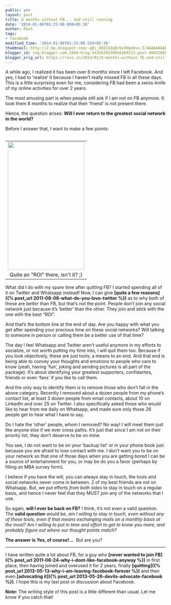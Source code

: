 ```yaml
---
public: yes
layout: post
title: 8 months without FB... and still running
date: '2014-01-06T01:25:00.000+05:30'
author: RavS
tags:
- facebook
modified_time: '2014-01-06T01:25:00.554+05:30'
thumbnail: http://2.bp.blogspot.com/-gQ\_D0ICEdq0/UsXHqo8vs-I/AAAAAAAADdk/5FC9U5bYOSk/s72-c/2013-06-05+10.33.26.png
blogger_id: tag:blogger.com,1999:blog-5435629330016169213.post-404226883423835094
blogger_orig_url: https://ravs.in/2014/01/8-months-without-fb-and-still-running.html
---
```


A while ago, I realized it has been over 6 months since I left Facebook. And yes, I had to ‘realize’ it because I haven’t really missed FB in all these days. This is a little surprising even for me, considering FB had been a swiss-knife of my online activities for over 2 years.

The most amusing part is when people still ask if I am not on FB anymore. It took them 8 months to realize that their ‘friend’ is not present there.

Hence, the question arises: **Will I ever return to the greatest social network in the world?**

Before I answer that, I want to make a few points:


<table cellpadding="0" cellspacing="0" class="tr-caption-container" style="float: left; margin-right: 1em; text-align: left;"><tbody><tr><td style="text-align: center;"><a href="http://2.bp.blogspot.com/-gQ_D0ICEdq0/UsXHqo8vs-I/AAAAAAAADdk/5FC9U5bYOSk/s1600/2013-06-05+10.33.26.png" imageanchor="1" style="clear: left; margin-bottom: 1em; margin-left: auto; margin-right: auto;"><img border="0" src="http://2.bp.blogspot.com/-gQ_D0ICEdq0/UsXHqo8vs-I/AAAAAAAADdk/5FC9U5bYOSk/s1600/2013-06-05+10.33.26.png" height="400" width="240"></a></td></tr><tr><td class="tr-caption" style="text-align: center;">Quite an "ROI" there, isn't it? ;)</td></tr></tbody></table>

What did I do with my spare time after quitting FB? I started spending all of it on Twitter and Whatsapp instead! Now, I can give **[quite a few reasons]({% post_url 2011-08-08-what-do-you-love-twitter %})** as to why both of these are better than FB, but that’s not the point. People don’t join any social network just because it’s ‘better’ than the other. They join and stick with the one with the best “ROI”.

And that’s the bottom line at the end of day. Are you happy with what you get after spending your precious time on these social networks? Will talking to someone in person or calling them be a better use of that time?

The day I feel Whatsapp and Twitter aren’t useful anymore in my efforts to socialize, or not worth putting my time into, I will quit them too. Because if you look objectively, these are just tools; a means to an end. And that end is being able to convey your thoughts and emotions to people who care to know (yeah, having ‘fun’, joking and sending pictures is all part of the package). It’s about identifying your greatest supporters, confidantes, friends or even ‘fans’ if you like to call them.

And the only way to identify them is to remove those who don’t fall in the above category. Recently I removed about a dozen people from my phone’s contact list, at least 3 dozen people from email contacts, about 10 on LinkedIn and over 25 on Twitter. I also specifically asked those who would like to hear from me daily on Whatsapp, and made sure only those 26 people get to hear what I have to say.

Do I hate the ‘other’ people, whom I removed? No way! I will meet them just like anyone else if we ever cross paths. It’s just that since I am not on their priority list, they don’t deserve to be on mine.

You see, I do not want to be on your ‘backup list’ or in your phone book just because you are afraid to lose contact with me. I don’t want you to be on your network so that one of those days when you are getting bored I can be a source of entertainment for you, or may be do you a favor (perhaps by filling an MBA survey form).

I believe if you have the will, you can always stay in touch, the tools and social networks never come in between. 2 of my best friends are not on Whatsapp. But, we put efforts _from both sides_ to stay in touch on a regular basis, and hence I never feel that they MUST join any of the networks that I use.


So again, **will I ever be back on FB?** I think, it’s not even a valid question. The **valid question** would be, _am I willing to stay in touch, even without any of these tools, even if that means exchanging mails on a monthly basis at the most? Am I willing to put in time and effort to get to know you more, and probably figure out where our thought points match?_

**The answer is Yes, of course!...**  But are you?


* * *

I have written quite a lot about FB, for a guy who **[never wanted to join FB]({% post_url 2011-06-24-why-i-dont-like-facebook-anyway %})** in first place, then having joined and overused it for 2 years, finally **[quitting]({% post_url 2013-05-13-why-i-am-leaving-facebook-forever %})** and then even **[advocating it]({% post_url 2013-05-26-devils-advocate-facebook %})**. I hope this is my last post or discussion about Facebook.

**Note:** The writing style of this post is a little different than usual. Let me know if you catch that!
